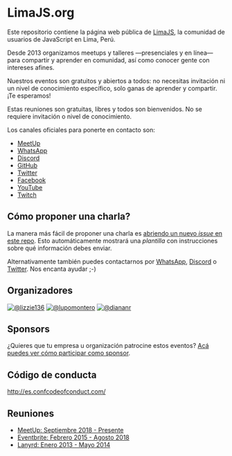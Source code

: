 # LimaJS.org

Este repositorio contiene la página web pública de [LimaJS](https://limajs.org),
la comunidad de usuarios de JavaScript en Lima, Perú.

Desde 2013 organizamos meetups y talleres —presenciales y en línea— para
compartir y aprender en comunidad, así como conocer gente con intereses afines.

Nuestros eventos son gratuitos y abiertos a todos: no necesitas invitación ni un nivel de conocimiento específico, solo ganas de aprender y compartir. ¡Te esperamos!

<!-- Tratamos de reunirnos dos veces al mes: el tercer jueves de cada mes nos
juntamos de 7pm a 9:30pm para escuchar charlas sobre JavaScript y temas
relacionados; y un sábado al mes nos juntamos todo el día (de 10am a 5pm) para
hacer talleres de NodeSchool acompañadxs de mentorxs. -->

Estas reuniones son gratuitas, libres y todos son bienvenidos. No se requiere
invitación o nivel de conocimiento.

Los canales oficiales para ponerte en contacto son:

* [MeetUp](https://www.meetup.com/LimaJS/)
* [WhatsApp](https://chat.whatsapp.com/GC5l6LXjZ3VFDm5ZREejkJ)
* [Discord](https://discord.gg/AZktPrehGN)
* [GitHub](https://github.com/lima-js)
* [Twitter](https://twitter.com/LimaJSorg)
* [Facebook](https://www.facebook.com/LimaJSorg)
* [YouTube](https://www.youtube.com/channel/UC9wISUVH8DNyb1AK10i21vQ)
* [Twitch](https://www.twitch.tv/lima_js)

## Cómo proponer una charla?

La manera más fácil de proponer una charla es [abriendo un nuevo _issue_ en este
repo](https://github.com/lima-js/limajs.org/issues/new). Esto automáticamente
mostrará una _plantilla_ con instrucciones sobre qué información debes enviar.

Alternativamente también puedes contactarnos por [WhatsApp](https://chat.whatsapp.com/GC5l6LXjZ3VFDm5ZREejkJ), [Discord](https://discord.gg/AZktPrehGN) o [Twitter](https://twitter.com/LimaJSorg). Nos encanta ayudar ;-)

## Organizadores

[![@lizzie136](https://github.com/lizzie136.png?size=100)](https://github.com/lizzie136)
[![@lupomontero](https://github.com/lupomontero.png?size=100)](https://github.com/lupomontero)
[![@diananr](https://github.com/diananr.png?size=100)](https://github.com/diananr)

## Sponsors

<!-- <a class="sponsor" title="Laboratoria" href="http://Laboratoria.la/">
  <img alt="Laboratoria" src="https://github.com/Laboratoria.png?size=200" />
</a> -->

¿Quieres que tu empresa u organización patrocine estos eventos?
[Acá puedes ver cómo participar como sponsor](BECOME_A_SPONSOR.md).

## Código de conducta

http://es.confcodeofconduct.com/

## Reuniones

* [MeetUp: Septiembre 2018 - Presente](https://www.meetup.com/LimaJS/)
* [Eventbrite: Febrero 2015 - Agosto 2018](https://www.eventbrite.com/o/limajs-7913150001)
* [Lanyrd: Enero 2013 - Mayo 2014](http://lanyrd.com/series/limajs/)
